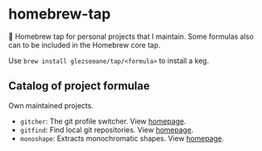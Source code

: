 # homebrew-tap

🍺 Homebrew tap for personal projects that I maintain. Some formulas also can to be included in the Homebrew core tap.

Use `brew install glezseoane/tap/<formula>` to install a keg.

## Catalog of project formulae

Own maintained projects.

- `gitcher`: The git profile switcher. View [homepage](https://github.com/glezseoane/gitcher).
- `gitfind`: Find local git repositories. View [homepage](https://github.com/glezseoane/gitfind).
- `monoshape`: Extracts monochromatic shapes. View [homepage](https://github.com/glezseoane/monoshape).

